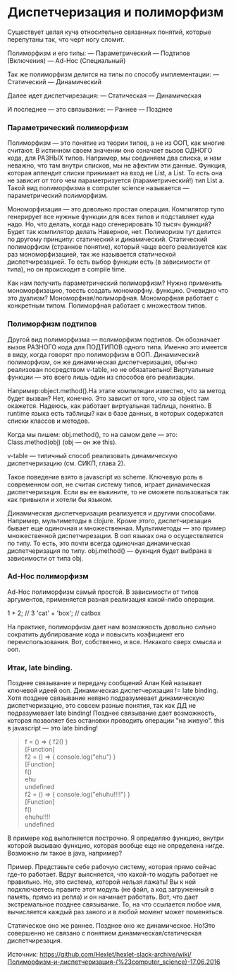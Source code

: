 # Диспетчеризация и полиморфизм

Существует целая куча относительно связанных понятий, которые перепутаны так, что черт ногу сломит.

Полиморфизм и его типы: 
— Параметрический 
— Подтипов (Включения)
— Ad-Hoc (Специальный)

Так же полиморфизм делится на типы по способу имплементации: 
— Статический
— Динамический

Далее идет диспетчирезация: 
— Статическая 
— Динамическая

И последнее — это связывание: 
— Раннее 
— Позднее  

### Параметрический полиморфизм
Полиморфизм — это понятие из теории типов, а не из ООП, как многие считают. В истинном своем значении оно означает вызов ОДНОГО кода, для РАЗНЫХ типов. Например, мы соединяем два списка, и нам неважно, что там внутри списков, мы не афектим эти данные. Функция, которая аппендит списки принимает на вход не List<Int>, а List<T>. То есть она не зависит от того чем параметризуется (параметрический!) тип List a. Такой вид полиморфизма в computer science называется — параметрический полиморфизм. 

Мономорфизация — это довольно простая операция. Компилятор тупо генерирует все нужные функции для всех типов и подставляет куда надо. Но, что делать, когда надо сгенерировать 10 тысяч функций? Будет так компилятор делать Наверное, нет. Полиморизм тут делится по другому принципу: статический и динамический. Статический полиморфизм (странное понятие), который чаще всего реализуется как раз мономорфизацией, так же называется статической диспетчирезацией. То есть выбор функции есть (в зависимости от типа), но он происходит в compile time.

Как нам получить параметрический полиморфизм? Нужно применить мономорфизацию, тоесть создать мономорфну. функцию. Очевидно что это дуализм? Мономорфная/полиморфная. Мономорфная работает с конкретным типом. Полиморфная работает с множеством типов. 

### Полиморфизм подтипов
Другой вид полиморфизма — полиморфизм подтипов. Он обозначает вызов РАЗНОГО кода для ПОДТИПОВ одного типа. Именно это имеется в виду, когда говорят про полиморфизм в ООП. Динамический полиморфизм, он же динамическая диспетчеризация, обычно реализован посредством v-table, но не обязатаельно! 
Виртуальные функции — это всего лишь один из способов его реализации.

Например:object.method().На этапе компиляции известно, что за метод будет вызван? Нет, конечно. Это зависит от того, что за object там окажется. Надеюсь, как работает виртуальная таблица, понятно. В runtime языка есть таблицы? как в базе данных, в которых содержатся списки классов и методов. 

Когда мы пишем: obj.method(), то на самом деле — это: Class.method(obj) (obj — он же this).

v-table — типичный способ реализовать динамическую диспетчеризацию (см. СИКП, глава 2).

Такое поведение взято в javascript из scheme. Ключевую роль в современном ооп, не считая систему типов, играет динамическая диспетчеризация. Если вы ее выкините, то не сможете пользоваться так как привыкли и хотели бы языком.

Динамическая диспетчеризация реализуется и другими способами. Например, мультиметоды в clojure. Кроме этого, диспетчирезация бывает еще одиночная и множественная. Мультиметоды — это пример множественной диспетчирезации. В ооп языках она о осуществляется по типу. То есть, это почти всегда одиночная динамическая диспетчеризация по типу. obj.method() — фукнция будет выбрана в зависимости от типа obj.

### Ad-Hoc полиморфизм 
Ad-Hoc полиморфизм самый простой. В зависимости от типов аргументов, применяется  разная реализация какой-либо операции. 

1 + 2;  // 3
'cat' + 'box'; // catbox 

На практике, полиморфизм дает нам возможность довольно сильно сократить дублирование кода и повысить коэфициент его переиспользования. Вот, собственно, и все. Никакого сверх смысла и ооп.

### Итак, late binding.
Позднее связывание и передачу сообщений Алан Кей называет ключевой идеей ооп. Динамическая диспетчеризация != late binding. Хотя позднее связывание неявно подразумевает динамическую диспетчеризацию, это совсем разные понятия, так как ДД не подразумевает late binding! Позднее связывание дает возможность, которая позволяет без остановки проводить операции "на живую". this в javascript — это late binding!

> f = () => { f2() }  
[Function]  
> f2 = () => { console.log("ehu") }  
[Function]  
> f()  
ehu  
undefined  
> f2 = () => { console.log("ehuhu!!!!") }  
[Function]  
> f()  
ehuhu!!!!  
undefined  

В примере код выполняется построчно. Я определяю функцию, внутри которой вызываю функцию, которая вообще еще не определена нигде.
Возможно ли такое в java, например?

Пример. Представьте себе рабочую систему, которая прямо сейчас где-то работает. Вдруг выясняется, что какой-то модуль работает не правильно. Но, это система, которой нельзя лажать! Вы к ней подключаетесь правите этот модуль (не файл, а код загруженный в память, прямо из репла) и он начинает работать. Вот, что дает экстремальное позднее связывание. То, на что ссылается любое имя, вычисляется каждый раз заного и в любой момент может поменяться.

Статическое оно же раннее. 
Позднее оно же динамическое.
Но!Это совершенно не связано с понятием динамическая/статическая диспетчирезация.

Источник: https://github.com/Hexlet/hexlet-slack-archive/wiki/Полиморфизм-и-диспетчеризация-(%23computer_science)-17.06.2016
